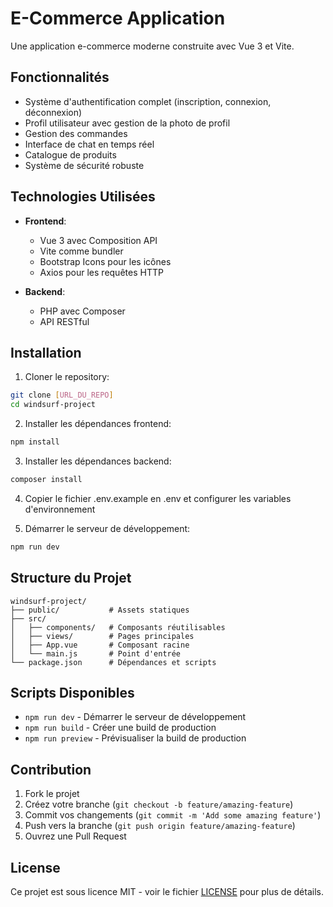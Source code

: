 # E-Commerce Application

Une application e-commerce moderne construite avec Vue 3 et Vite.

## Fonctionnalités

- Système d'authentification complet (inscription, connexion, déconnexion)
- Profil utilisateur avec gestion de la photo de profil
- Gestion des commandes
- Interface de chat en temps réel
- Catalogue de produits
- Système de sécurité robuste

## Technologies Utilisées

- **Frontend**:
  - Vue 3 avec Composition API
  - Vite comme bundler
  - Bootstrap Icons pour les icônes
  - Axios pour les requêtes HTTP

- **Backend**:
  - PHP avec Composer
  - API RESTful

## Installation

1. Cloner le repository:
```bash
git clone [URL_DU_REPO]
cd windsurf-project
```

2. Installer les dépendances frontend:
```bash
npm install
```

3. Installer les dépendances backend:
```bash
composer install
```

4. Copier le fichier .env.example en .env et configurer les variables d'environnement

5. Démarrer le serveur de développement:
```bash
npm run dev
```

## Structure du Projet

```
windsurf-project/
├── public/           # Assets statiques
├── src/
│   ├── components/   # Composants réutilisables
│   ├── views/        # Pages principales
│   ├── App.vue       # Composant racine
│   └── main.js       # Point d'entrée
└── package.json      # Dépendances et scripts
```

## Scripts Disponibles

- `npm run dev` - Démarrer le serveur de développement
- `npm run build` - Créer une build de production
- `npm run preview` - Prévisualiser la build de production

## Contribution

1. Fork le projet
2. Créez votre branche (`git checkout -b feature/amazing-feature`)
3. Commit vos changements (`git commit -m 'Add some amazing feature'`)
4. Push vers la branche (`git push origin feature/amazing-feature`)
5. Ouvrez une Pull Request

## License

Ce projet est sous licence MIT - voir le fichier [LICENSE](LICENSE) pour plus de détails.

